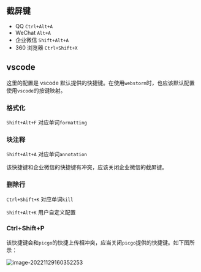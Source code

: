 ## 截屏键

- QQ `Ctrl+Alt+A`
- WeChat `Alt+A`
- 企业微信 `Shift+Alt+A`
- 360 浏览器 `Ctrl+Shift+X`

## vscode

这里的配置是 vscode 默认提供的快捷键。在使用`webstorm`时，也应该默认配置使用`vscode`的按键映射。

### 格式化

`Shift+Alt+F` 对应单词`formatting`

### 块注释

`Shift+Alt+A` 对应单词`annotation`

该快捷键和企业微信的快捷键有冲突，应该关闭企业微信的截屏键。

### 删除行

`Ctrl+Shift+K` 对应单词`kill`

`Shift+Alt+K` 用户自定义配置

### Ctrl+Shift+P

该快捷键会和`picgo`的快捷上传相冲突，应当关闭`picgo`提供的快捷键。如下图所示：

![image-20221129160352253](https://raw.githubusercontent.com/ruan-cat/img-store/main/img/image-20221129160352253.png)

